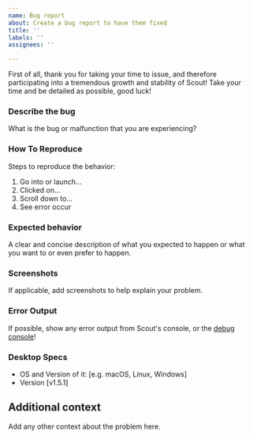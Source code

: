 ```yaml
---
name: Bug report
about: Create a bug report to have them fixed
title: ''
labels: ''
assignees: ''

---
```


First of all, thank you for taking your time to issue, and therefore participating into a tremendous growth and stability of Scout! Take your time and be detailed as possible, good luck!

### **Describe the bug**
What is the bug or malfunction that you are experiencing?

### **How To Reproduce**
Steps to reproduce the behavior:
1. Go into or launch...
2. Clicked on...
3. Scroll down to...
4. See error occur

### **Expected behavior**
A clear and concise description of what you expected to happen or what you want to or even prefer to happen.

### **Screenshots**
If applicable, add screenshots to help explain your problem.

### **Error Output**
If possible, show any error output from Scout's console, or the [debug console](https://github.com/leifadev/scout/wiki/Debugging)!

### **Desktop Specs**
 - OS and Version of it: [e.g. macOS, Linux, Windows]
 - Version [v1.5.1]


## **Additional context**
Add any other context about the problem here.
